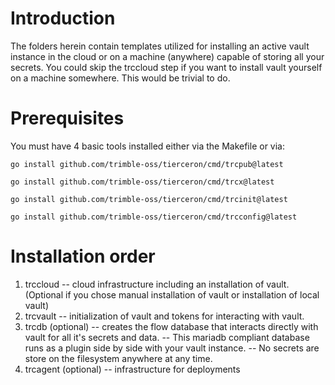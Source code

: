 # Introduction 
The folders herein contain templates utilized for installing an active vault instance
in the cloud or on a machine (anywhere) capable of storing all your secrets.  You could skip
the trccloud step if you want to install vault yourself on a machine somewhere.  This would
be trivial to do.

# Prerequisites
You must have 4 basic tools installed either via the Makefile or via:

```
go install github.com/trimble-oss/tierceron/cmd/trcpub@latest
```

```
go install github.com/trimble-oss/tierceron/cmd/trcx@latest
```

```
go install github.com/trimble-oss/tierceron/cmd/trcinit@latest
```

```
go install github.com/trimble-oss/tierceron/cmd/trcconfig@latest
```

# Installation order
1. trccloud -- cloud infrastructure including an installation of vault. (Optional if you chose manual installation of vault or installation of local vault)
2. trcvault -- initialization of vault and tokens for interacting with vault.
3. trcdb (optional) -- creates the flow database that interacts directly with vault for all it's secrets and data.
   -- This mariadb compliant database runs as a plugin side by side with your vault instance.
   -- No secrets are store on the filesystem anywhere at any time.
4. trcagent (optional)
   -- infrastructure for deployments
